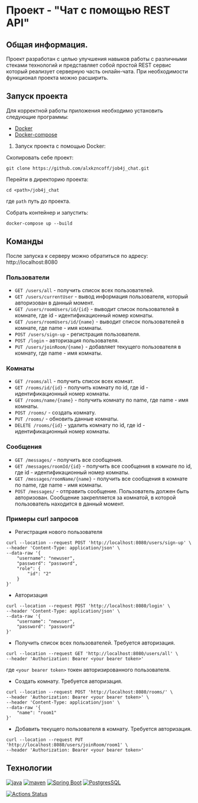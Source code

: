 # Проект - "Чат с помощью REST API"

## Общая информация.

Проект разработан с целью улучшения навыков работы с различными стеками технологий и представляет
собой простой REST сервис который реализует серверную часть онлайн-чата.
При необходимости функционал проекта можно расширить.

## Запуск проекта

Для корректной работы приложения необходимо установить следующие программы:

- [Docker](https://docs.docker.com/engine/install/)
- [Docker-compose](https://docs.docker.com/compose/install/)

1. Запуск проекта с помощью Docker:

Скопировать себе проект:
```
git clone https://github.com/alxkzncoff/job4j_chat.git
```

Перейти в директорию проекта:
```
cd <path>/job4j_chat
```

где ```path``` путь до проекта.

Собрать контейнер и запустить:
```
docker-compose up --build
```

## Команды

После запуска к серверу можно обратиться по адресу: http://localhost:8080

### Пользователи

- `GET /users/all` - получить список всех пользователей.
- `GET /users/currentUser` - вывод информация пользователя, который авторизован в данный момент.
- `GET /users/roomUsers/id/{id}` - выводит список пользователей в комнате, где id - идентификационный номер комнаты.
- `GET /users/roomUsers/id/{name}` - выводит список пользователей в комнате, где name - имя комнаты.
- `POST /users/sign-up` - регистрация пользователя.
- `POST /login` - авторизация пользователя.
- `PUT /users/joinRoom/{name}` - добавляет текущего пользователя в комнату, где name - имя комнаты.

### Комнаты

- `GET /rooms/all` - получить список всех комнат.
- `GET /rooms/id/{id}` - получить комнату по id, где id - идентификационный номер комнаты.
- `GET /rooms/name/{name}` - получить комнату по name, где name - имя комнаты.
- `POST /rooms/` - создать комнату.
- `PUT /rooms/` - обновить данные комнаты.
- `DELETE /rooms/{id}` - удалить комнату по id, где id - идентификационный
номер комнаты. 

### Сообщения

- `GET /messages/` - получить все сообщения.
- `GET /messages/roomId/{id}` - получить все сообщения в комнате по id, где id - идентификационный номер комнаты.
- `GET /messages/roomName/{name}` - получить все сообщения в комнате по name, где name - имя комнаты.
- `POST /messages/` - отправить сообщение. Пользователь должен быть авторизован. Сообщение закрепляется за комнатой,
в которой пользователь находится в данный момент.

### Примеры curl запросов

- Регистрация нового пользователя

```
curl --location --request POST 'http://localhost:8080/users/sign-up' \
--header 'Content-Type: application/json' \
--data-raw '{
    "username": "newuser",
    "password": "password",
    "role": {
        "id": "2"
    }
}'
```

- Авторизация

```
curl --location --request POST 'http://localhost:8080/login' \
--header 'Content-Type: application/json' \
--data-raw '{
    "username": "newuser",
    "password": "password"
}'
```

- Получить список всех пользователей. Требуется авторизация.

```
curl --location --request GET 'http://localhost:8080/users/all' \
--header 'Authorization: Bearer <your bearer token>'
```

где ```<your bearer token>``` токен авторизированного пользователя.

- Создать комнату. Требуется авторизация.

```
curl --location --request POST 'http://localhost:8080/rooms/' \
--header 'Authorization: Bearer <your bearer token>' \
--header 'Content-Type: application/json' \
--data-raw '{
    "name": "room1"
}'
```

- Добавить текущего пользователя в комнату. Требуется авторизация.

```
curl --location --request PUT 'http://localhost:8080/users/joinRoom/room1' \
--header 'Authorization: Bearer <your bearer token>'
```

## Технологии

[![java](https://img.shields.io/badge/java-17-red)](https://www.java.com/)
[![maven](https://img.shields.io/badge/apache--maven-3.8.3-blue)](https://maven.apache.org/)
[![Spring Boot](https://img.shields.io/badge/spring%20boot-2.7.3-brightgreen)](https://spring.io/projects/spring-boot)
[![PostgresSQL](https://img.shields.io/badge/postgreSQL-14-blue)](https://www.postgresql.org/)

[![Actions Status](https://github.com/alxkzncoff/job4j_chat/workflows/java-ci/badge.svg)](https://github.com/alxkzncoff/job4j_chat/actions)
